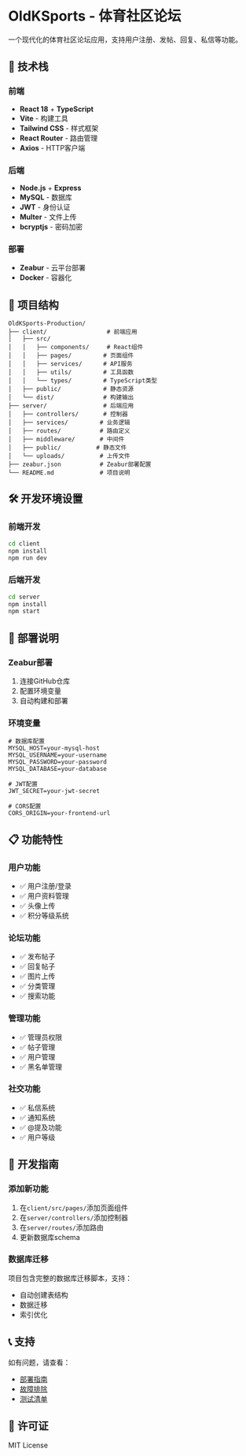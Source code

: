 # OldKSports - 体育社区论坛

一个现代化的体育社区论坛应用，支持用户注册、发帖、回复、私信等功能。

## 🚀 技术栈

### 前端
- **React 18** + **TypeScript**
- **Vite** - 构建工具
- **Tailwind CSS** - 样式框架
- **React Router** - 路由管理
- **Axios** - HTTP客户端

### 后端
- **Node.js** + **Express**
- **MySQL** - 数据库
- **JWT** - 身份认证
- **Multer** - 文件上传
- **bcryptjs** - 密码加密

### 部署
- **Zeabur** - 云平台部署
- **Docker** - 容器化

## 📁 项目结构

```
OldKSports-Production/
├── client/                 # 前端应用
│   ├── src/
│   │   ├── components/     # React组件
│   │   ├── pages/         # 页面组件
│   │   ├── services/      # API服务
│   │   ├── utils/         # 工具函数
│   │   └── types/         # TypeScript类型
│   ├── public/            # 静态资源
│   └── dist/              # 构建输出
├── server/                # 后端应用
│   ├── controllers/       # 控制器
│   ├── services/         # 业务逻辑
│   ├── routes/           # 路由定义
│   ├── middleware/       # 中间件
│   ├── public/          # 静态文件
│   └── uploads/          # 上传文件
├── zeabur.json           # Zeabur部署配置
└── README.md             # 项目说明
```

## 🛠️ 开发环境设置

### 前端开发
```bash
cd client
npm install
npm run dev
```

### 后端开发
```bash
cd server
npm install
npm start
```

## 🚀 部署说明

### Zeabur部署
1. 连接GitHub仓库
2. 配置环境变量
3. 自动构建和部署

### 环境变量
```env
# 数据库配置
MYSQL_HOST=your-mysql-host
MYSQL_USERNAME=your-username
MYSQL_PASSWORD=your-password
MYSQL_DATABASE=your-database

# JWT配置
JWT_SECRET=your-jwt-secret

# CORS配置
CORS_ORIGIN=your-frontend-url
```

## 📋 功能特性

### 用户功能
- ✅ 用户注册/登录
- ✅ 用户资料管理
- ✅ 头像上传
- ✅ 积分等级系统

### 论坛功能
- ✅ 发布帖子
- ✅ 回复帖子
- ✅ 图片上传
- ✅ 分类管理
- ✅ 搜索功能

### 管理功能
- ✅ 管理员权限
- ✅ 帖子管理
- ✅ 用户管理
- ✅ 黑名单管理

### 社交功能
- ✅ 私信系统
- ✅ 通知系统
- ✅ @提及功能
- ✅ 用户等级

## 🔧 开发指南

### 添加新功能
1. 在`client/src/pages/`添加页面组件
2. 在`server/controllers/`添加控制器
3. 在`server/routes/`添加路由
4. 更新数据库schema

### 数据库迁移
项目包含完整的数据库迁移脚本，支持：
- 自动创建表结构
- 数据迁移
- 索引优化

## 📞 支持

如有问题，请查看：
- [部署指南](DEPLOYMENT_GUIDE.md)
- [故障排除](TROUBLESHOOTING_GUIDE.md)
- [测试清单](test_checklist.md)

## 📄 许可证

MIT License